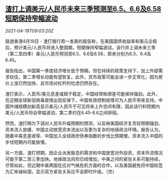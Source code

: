 <!--1618824664000-->
[渣打上调美元/人民币未来三季预测至6.5、6.6及6.58 短期保持窄幅波动](https://cn.reuters.com/article/scb-yuan-fx-forecast-0419-idCNKBS2C60UT)
------

<div><i>2021-04-19T09:03:20Z</i></div><p>路透香港4月19日 - 渣打银行周一发表的报告称，在美国国债收益率和美元企稳后，预计美元/人民币将进入整固期，短期保持窄幅波动。该行并上调未来三季（第二至四季）美元/人民币预测至6.5、6.6及6.58，原来分别为6.3、6.4及6.45。</p><p>报告指出，中国第一季度经济增长低于预期，但在持续的政策支持下，加上外部需求较佳，第二季增长动能有望恢复。此外，货币政策可能会进一步正常化，因为房价上涨已然加快，且市场对杠杆的忧虑仍然存在。</p><p>渣打表示，人民币/美元息差或趋于稳定，中国经常帐顺差可能保持强劲。此外，在近期全球新冠病毒疫情出现反弹下，中国有效控制疫情可为人民币带来支持。中国外储规模创新高显示美元/人民币于可见将来上升空间有限，因此该行料短期内美元/人民币将会窄幅波动，第二季约在6.45-6.6之间徘徊。</p><p>然而，渣打稍为下调对人民币升幅预期的预测，以反映美国经济复苏较预期强劲、资本流入放缓、中国主动放宽资本流出以及更为复杂的地缘政治环境。报告认为，随着中美息差收窄、中国加入全球政府债券指数的步伐比预期慢，资本流入中国的步伐短期内可能放慢。</p><p>另一方面，渣打预期，因企业派发股息的需求和中国放宽对外投资，资本外流情况可能于第二至三季加快。地缘政治风险已经增加，中美之间的紧张关系可能持续，尽管如此，但近期中美两国在应对气候危机方面的合作，以及美国避免将中国标签为汇率操纵国，显示双方紧张关系应不会即时升级。（完）</p>
